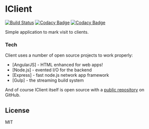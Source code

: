 # IClient

[![Build Status](https://travis-ci.org/GabrielDeveloper/iclient.svg?branch=master)](https://travis-ci.org/GabrielDeveloper/iclient)
[![Codacy Badge](https://api.codacy.com/project/badge/Grade/93364e7bc8054a9ba67f74b86c8e248e)](https://www.codacy.com/app/GabrielDeveloper/iclient?utm_source=github.com&amp;utm_medium=referral&amp;utm_content=GabrielDeveloper/iclient&amp;utm_campaign=Badge_Grade)
[![Codacy Badge](https://api.codacy.com/project/badge/Coverage/93364e7bc8054a9ba67f74b86c8e248e)](https://www.codacy.com/app/GabrielDeveloper/iclient?utm_source=github.com&amp;utm_medium=referral&amp;utm_content=GabrielDeveloper/iclient&amp;utm_campaign=Badge_Coverage)

 Simple application to mark visit to clients.

### Tech

 Client uses a number of open source projects to work properly:

* [AngularJS] - HTML enhanced for web apps!
* [Node.js] - evented I/O for the backend
* [Express] - fast node.js network app framework 
* [Gulp] - the streaming build system

And of course IClient itself is open source with a [public repository][iclient]
 on GitHub.

License
----

MIT

[iclient]: <https://github.com/GabrielDeveloper/iclient>

